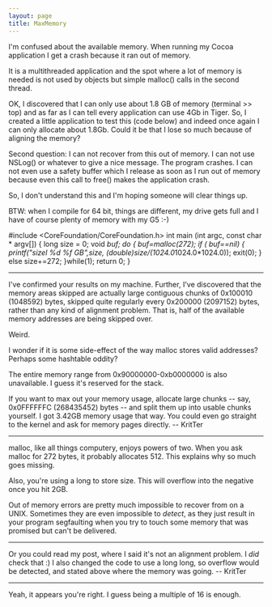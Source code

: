 ```yaml
---
layout: page
title: MaxMemory
---
```




I'm confused about the available memory. When running my Cocoa application I get a crash because it ran out of memory.

It is a multithreaded application and the spot where a lot of memory is needed is not used by objects but simple malloc() calls in the second thread.

OK, I discovered that I can only use about 1.8 GB of memory (terminal >> top) and as far as I can tell every application can use 4Gb in Tiger.
So, I created a little application to test this (code below) and indeed once again I can only allocate about 1.8Gb. Could it be that I lose so much because of aligning the memory?

Second question:
I can not recover from this out of memory. I can not use NSLog() or whatever to give a nice message. The program crashes.
I can not even use a safety buffer which I release as soon as I run out of memory because even this call to free() makes the application crash.

So, I don't understand this and I'm hoping someone will clear things up.

BTW: when I compile for 64 bit, things are different, my drive gets full and I have of course plenty of memory with my G5 :-)

    
#include <CoreFoundation/CoreFoundation.h>
int main (int argc, const char * argv[]) 
{
	long size = 0;
	void *buf;
	do
	{
		buf=malloc(272);
		if ( buf==nil)	{
			printf("sizel %d %f GB",size, (double)size/(1024.0*1024.0*1024.0));
			exit(0);
		}
		else
			size+=272;
		}while(1);
    return 0;
}


----

I've confirmed your results on my machine. Further, I've discovered that the memory areas skipped are actually large contiguous chunks of 0x100010 (1048592) bytes, skipped quite regularly every 0x200000 (2097152) bytes, rather than any kind of alignment problem. That is, half of the available memory addresses are being skipped over.

Weird.

I wonder if it is some side-effect of the way     malloc stores valid addresses? Perhaps some hashtable oddity?

The entire memory range from 0x90000000-0xb0000000 is also unavailable. I guess it's reserved for the stack.

If you want to max out your memory usage, allocate large chunks -- say, 0x0FFFFFFC (268435452) bytes -- and split them up into usable chunks yourself. I got 3.42GB memory usage that way. You could even go straight to the kernel and ask for memory pages directly. -- KritTer

----

malloc, like all things computery, enjoys powers of two. When you ask malloc for 272 bytes, it probably allocates 512. This explains why so much goes missing.

Also, you're using a long to store size. This will overflow into the negative once you hit 2GB.

Out of memory errors are pretty much impossible to recover from on a UNIX. Sometimes they are even impossible to *detect*, as they just result in your program segfaulting when you try to touch some memory that was promised but can't be delivered.

----
Or you could read my post, where I said it's not an alignment problem. I *did* check that :) I also changed the code to use a long long, so overflow would be detected, and stated above where the memory was going. -- KritTer

----
Yeah, it appears you're right. I guess being a multiple of 16 is enough.

